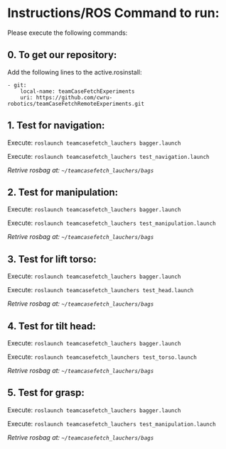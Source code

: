 # Instructions/ROS Command to run:
Please execute the following commands:

## 0. To get our repository:

Add the following lines to the active.rosinstall:

    - git:
        local-name: teamCaseFetchExperiments
        uri: https://github.com/cwru-robotics/teamCaseFetchRemoteExperiments.git

## 1. Test for navigation:

Execute: `roslaunch teamcasefetch_lauchers bagger.launch`

Execute: `roslaunch teamcasefetch_lauchers test_navigation.launch`

*Retrive rosbag at: `~/teamcasefetch_lauchers/bags`*

## 2. Test for manipulation:

Execute: `roslaunch teamcasefetch_lauchers bagger.launch`

Execute: `roslaunch teamcasefetch_lauchers test_manipulation.launch`

*Retrive rosbag at: `~/teamcasefetch_lauchers/bags`*

## 3. Test for lift torso:

Execute: `roslaunch teamcasefetch_lauchers bagger.launch`

Execute: `roslaunch teamcasefetch_launchers test_head.launch`

*Retrive rosbag at: `~/teamcasefetch_lauchers/bags`*

## 4. Test for tilt head:

Execute: `roslaunch teamcasefetch_lauchers bagger.launch`

Execute: `roslaunch teamcasefetch_launchers test_torso.launch`

*Retrive rosbag at: `~/teamcasefetch_lauchers/bags`*

## 5. Test for grasp:

Execute: `roslaunch teamcasefetch_lauchers bagger.launch`

Execute: `roslaunch teamcasefetch_lauchers test_manipulation.launch`

*Retrive rosbag at: `~/teamcasefetch_lauchers/bags`*